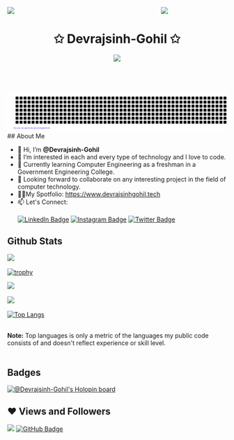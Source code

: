 <img align="left" src="https://user-images.githubusercontent.com/65187002/144930161-2f783401-8d27-4fdf-a2f7-cc0ba32f1f1f.gif" width="30%" style="display:inline;"><img align="right" src="https://user-images.githubusercontent.com/65187002/144930161-2f783401-8d27-4fdf-a2f7-cc0ba32f1f1f.gif" width="30%" style="display:inline;">
<br>
<span align="center">
    <h1 align="center">✩ Devrajsinh-Gohil ✩</h1>
</span>
<p align="center">
    <img src="https://readme-typing-svg.herokuapp.com/?lines=Hello+World!;Welcome+to+my+Profile%2C;Hope+you+find;something+Helpful...&font=Fira%20+Code&pause=1000&color=%23D62F79&center=true&width=280&height=50">
</p>
<br>
   
<br>
<br>

        
<div align="center">
    
<img src = "https://raw.githubusercontent.com/Devrajsinh-Gohil/Devrajsinh-Gohil/9b56cbb21d32c132f047351b615ac99a99249be3/gitartwork.svg">
    
</div>
## About Me


- 👋 Hi, I’m <b>@Devrajsinh-Gohil</b>
- 👀 I’m interested in each and every type of technology and I love to code.
- 🌱 Currently learning Computer Engineering as a freshman in a Government Engineering College.
- 💞️ Looking forward to collaborate on any interesting project in the field of computer technology.
- 🧑‍💻My Spotfolio: https://www.devrajsinhgohil.tech
- 📫 Let's Connect:<br>  
  <a href="https://www.linkedin.com/in/devrajsinh/"><img src="https://img.shields.io/badge/LinkedIn-blue?style=for-the-badge&logo=linkedin&logoColor=white" alt="LinkedIn Badge"/></a>
  <a href="https://www.instagram.com/devrajsinhg0hil/"><img src="https://img.shields.io/badge/Instagram-E4405F?style=for-the-badge&logo=instagram&logoColor=white" alt="Instagram Badge"/></a>
  <a href="https://twitter.com/DevrajsinhGohi5" target="_blank"><img src="https://img.shields.io/badge/Twitter-1DA1F2?style=for-the-badge&logo=twitter&logoColor=white" alt="Twitter Badge"/></a>

## Github Stats
![](https://komarev.com/ghpvc/?username=Devrajsinh-Gohil)

[![trophy](https://github-profile-trophy.vercel.app/?username=Devrajsinh-Gohil&theme=onedark)](https://github.com/ryo-ma/github-profile-trophy)

![](http://github-profile-summary-cards.vercel.app/api/cards/stats?username=Devrajsinh-Gohil&theme=dracula)

![](http://github-profile-summary-cards.vercel.app/api/cards/profile-details?username=Devrajsinh-Gohil&theme=dracula)

[![Top Langs](https://github-readme-stats.vercel.app/api/top-langs/?username=Devrajsinh-Gohil&layout=compact&theme=dracula&hide_border=true)](https://github.com/Devrajsinh-Gohil/github-readme-stats)

 <br/>
 <b>Note:</b> Top languages is only a metric of the languages my public code consists of and doesn't reflect experience or skill level.


<br/>
<br/>

## Badges
[![@Devrajsinh-Gohil's Holopin board](https://holopin.io/api/user/board?user=devrajsinh03)](https://holopin.io/@devrajsinh03)

## ❤ Views and Followers
[![](https://visitcount.itsvg.in/api?id=Devrajsinh-Gohil&label=Profile%20Views&color=0&icon=0&pretty=true)](https://visitcount.itsvg.in)
<a href="https://github.com/Devrajsinh-Gohil?tab=followers"><img src="https://img.shields.io/github/followers/Devrajsinh-Gohil?label=Followers&style=social" alt="GitHub Badge"></a>
<!---
Devrajsinh-Gohil/Devrajsinh-Gohil is a ✨ special ✨ repository because its `README.md` (this file) appears on your GitHub profile.
You can click the Preview link to take a look at your changes.
--->
